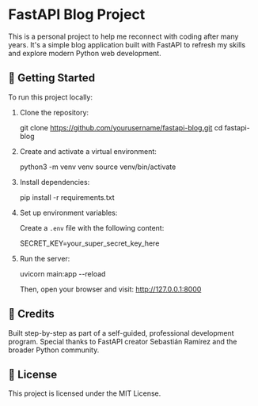 # FastAPI Blog Project

This is a personal project to help me reconnect with coding after many years. It's a simple blog application built with FastAPI to refresh my skills and explore modern Python web development.

## 🚀 Getting Started

To run this project locally:

1. Clone the repository:

   git clone https://github.com/yourusername/fastapi-blog.git
   cd fastapi-blog

2. Create and activate a virtual environment:

   python3 -m venv venv
   source venv/bin/activate

3. Install dependencies:

   pip install -r requirements.txt

4. Set up environment variables:

   Create a `.env` file with the following content:

   SECRET_KEY=your_super_secret_key_here

5. Run the server:

   uvicorn main:app --reload

   Then, open your browser and visit: http://127.0.0.1:8000

## 🧠 Credits

Built step-by-step as part of a self-guided, professional development program.
Special thanks to FastAPI creator Sebastián Ramírez and the broader Python community.

## 📄 License

This project is licensed under the MIT License.
